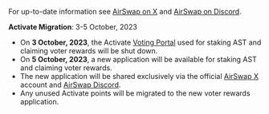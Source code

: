 For up-to-date information see [AirSwap on X](https://twitter.com/airswap) and [AirSwap on Discord](https://chat.airswap.io/).

**Activate Migration**: 3-5 October, 2023

* On **3 October, 2023**, the Activate [Voting Portal](https://activate.codefi.network/staking/airswap/governance) used for staking AST and claiming voter rewards will be shut down.
* On **5 October, 2023**, a new application will be available for staking AST and claiming voter rewards.
* The new application will be shared exclusively via the official [AirSwap X](https://twitter.com/airswap) account and [AirSwap Discord](https://chat.airswap.io/).
* Any unused Activate points will be migrated to the new voter rewards application.